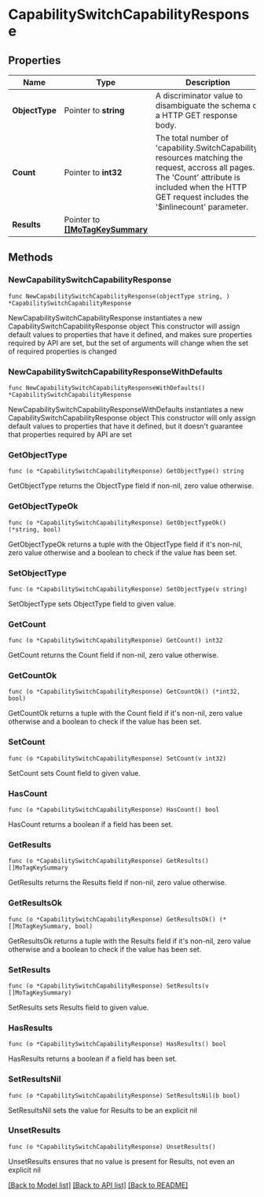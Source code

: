 # CapabilitySwitchCapabilityResponse

## Properties

Name | Type | Description | Notes
------------ | ------------- | ------------- | -------------
**ObjectType** | Pointer to **string** | A discriminator value to disambiguate the schema of a HTTP GET response body. | 
**Count** | Pointer to **int32** | The total number of &#39;capability.SwitchCapability&#39; resources matching the request, accross all pages. The &#39;Count&#39; attribute is included when the HTTP GET request includes the &#39;$inlinecount&#39; parameter. | [optional] 
**Results** | Pointer to [**[]MoTagKeySummary**](mo.TagKeySummary.md) |  | [optional] 

## Methods

### NewCapabilitySwitchCapabilityResponse

`func NewCapabilitySwitchCapabilityResponse(objectType string, ) *CapabilitySwitchCapabilityResponse`

NewCapabilitySwitchCapabilityResponse instantiates a new CapabilitySwitchCapabilityResponse object
This constructor will assign default values to properties that have it defined,
and makes sure properties required by API are set, but the set of arguments
will change when the set of required properties is changed

### NewCapabilitySwitchCapabilityResponseWithDefaults

`func NewCapabilitySwitchCapabilityResponseWithDefaults() *CapabilitySwitchCapabilityResponse`

NewCapabilitySwitchCapabilityResponseWithDefaults instantiates a new CapabilitySwitchCapabilityResponse object
This constructor will only assign default values to properties that have it defined,
but it doesn't guarantee that properties required by API are set

### GetObjectType

`func (o *CapabilitySwitchCapabilityResponse) GetObjectType() string`

GetObjectType returns the ObjectType field if non-nil, zero value otherwise.

### GetObjectTypeOk

`func (o *CapabilitySwitchCapabilityResponse) GetObjectTypeOk() (*string, bool)`

GetObjectTypeOk returns a tuple with the ObjectType field if it's non-nil, zero value otherwise
and a boolean to check if the value has been set.

### SetObjectType

`func (o *CapabilitySwitchCapabilityResponse) SetObjectType(v string)`

SetObjectType sets ObjectType field to given value.


### GetCount

`func (o *CapabilitySwitchCapabilityResponse) GetCount() int32`

GetCount returns the Count field if non-nil, zero value otherwise.

### GetCountOk

`func (o *CapabilitySwitchCapabilityResponse) GetCountOk() (*int32, bool)`

GetCountOk returns a tuple with the Count field if it's non-nil, zero value otherwise
and a boolean to check if the value has been set.

### SetCount

`func (o *CapabilitySwitchCapabilityResponse) SetCount(v int32)`

SetCount sets Count field to given value.

### HasCount

`func (o *CapabilitySwitchCapabilityResponse) HasCount() bool`

HasCount returns a boolean if a field has been set.

### GetResults

`func (o *CapabilitySwitchCapabilityResponse) GetResults() []MoTagKeySummary`

GetResults returns the Results field if non-nil, zero value otherwise.

### GetResultsOk

`func (o *CapabilitySwitchCapabilityResponse) GetResultsOk() (*[]MoTagKeySummary, bool)`

GetResultsOk returns a tuple with the Results field if it's non-nil, zero value otherwise
and a boolean to check if the value has been set.

### SetResults

`func (o *CapabilitySwitchCapabilityResponse) SetResults(v []MoTagKeySummary)`

SetResults sets Results field to given value.

### HasResults

`func (o *CapabilitySwitchCapabilityResponse) HasResults() bool`

HasResults returns a boolean if a field has been set.

### SetResultsNil

`func (o *CapabilitySwitchCapabilityResponse) SetResultsNil(b bool)`

 SetResultsNil sets the value for Results to be an explicit nil

### UnsetResults
`func (o *CapabilitySwitchCapabilityResponse) UnsetResults()`

UnsetResults ensures that no value is present for Results, not even an explicit nil

[[Back to Model list]](../README.md#documentation-for-models) [[Back to API list]](../README.md#documentation-for-api-endpoints) [[Back to README]](../README.md)


